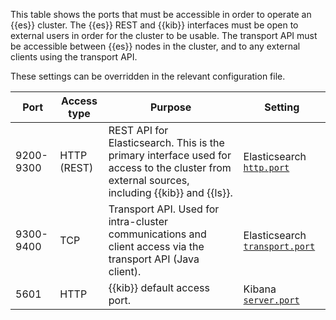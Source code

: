 This table shows the ports that must be accessible in order to operate an {{es}} cluster. The {{es}} REST and {{kib}} interfaces must be open to external users in order for the cluster to be usable. The transport API must be accessible between {{es}} nodes in the cluster, and to any external clients using the transport API. 

These settings can be overridden in the relevant configuration file.

| Port | Access type | Purpose | Setting |
| --- | --- | --- | --- |
| 9200-9300	| HTTP (REST) | REST API for Elasticsearch. This is the primary interface used for access to the cluster from external sources, including {{kib}} and {{ls}}. | Elasticsearch [`http.port`](elasticsearch://reference/elasticsearch/configuration-reference/networking-settings.md#common-network-settings) |
| 9300-9400	| TCP |	Transport API. Used for intra-cluster communications and client access via the transport API (Java client). | Elasticsearch [`transport.port`](elasticsearch://reference/elasticsearch/configuration-reference/networking-settings.md#common-network-settings) |
| 5601 | HTTP |	{{kib}} default access port. | Kibana [`server.port`](kibana://reference/configuration-reference/general-settings.md#server-port) |